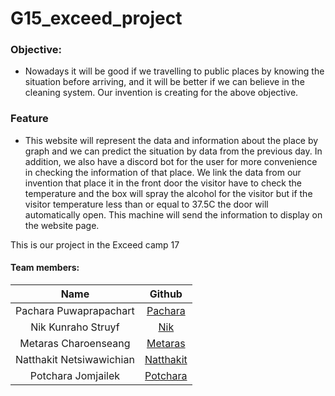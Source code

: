 # G15_exceed_project
### Objective: 
- Nowadays it will be good if we travelling to public places by knowing the situation before arriving, and it will be better if we can believe in the cleaning system. Our invention is creating for the above objective.

### Feature
- This website will represent the data and information about the place by graph and we can predict the situation by data from the previous day.
In addition, we also have a discord bot for the user for more convenience in checking the information of that place.
We link the data from our invention that place it in the front door the visitor have to check the temperature and the box will spray the alcohol for the visitor but if the visitor temperature less than or equal to 37.5C the door will automatically open. This machine will send the information to display on the website page.

This is our project in the Exceed camp 17

#### Team members:
|   Name                      |                   Github                    |
| :-------------------------: | :-----------------------------------------: |
| Pachara Puwaprapachart      |  [Pachara](https://github.com/Wani29I)      |
| Nik Kunraho  Struyf         |  [Nik](https://github.com/nik120944)        |
| Metaras Charoenseang        |  [Metaras](https://github.com/metaras)      |
| Natthakit Netsiwawichian    |  [Natthakit](https://github.com/inwten)     |
| Potchara Jomjailek          |  [Potchara](https://github.com/VonKiar)     |
